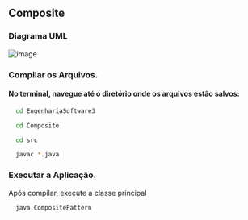 ## Composite
### Diagrama UML
![image](https://github.com/user-attachments/assets/84cee267-c183-42cf-a4ed-03e916dfc5ec)

### **Compilar os Arquivos**.
#### No terminal, navegue até o diretório onde os arquivos estão salvos:
  ```bash
    cd EngenhariaSoftware3
  ```
  ```bash
    cd Composite
  ```
  ```bash
    cd src
  ```
  ```bash
    javac *.java
  ```

### **Executar a Aplicação**.
Após compilar, execute a classe principal
  ```bash
    java CompositePattern
  ```
